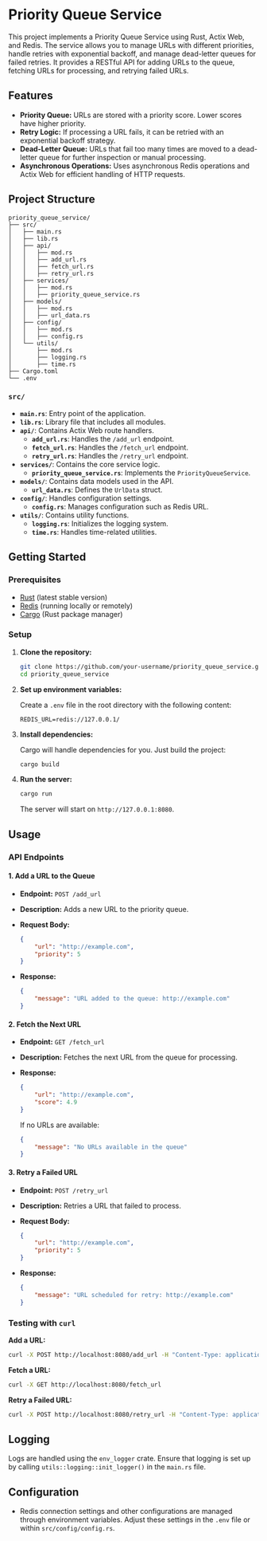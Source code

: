 # Priority Queue Service

This project implements a Priority Queue Service using Rust, Actix Web, and Redis. The service allows you to manage URLs with different priorities, handle retries with exponential backoff, and manage dead-letter queues for failed retries. It provides a RESTful API for adding URLs to the queue, fetching URLs for processing, and retrying failed URLs.

## Features

- **Priority Queue:** URLs are stored with a priority score. Lower scores have higher priority.
- **Retry Logic:** If processing a URL fails, it can be retried with an exponential backoff strategy.
- **Dead-Letter Queue:** URLs that fail too many times are moved to a dead-letter queue for further inspection or manual processing.
- **Asynchronous Operations:** Uses asynchronous Redis operations and Actix Web for efficient handling of HTTP requests.

## Project Structure

```plaintext
priority_queue_service/
├── src/
│   ├── main.rs
│   ├── lib.rs
│   ├── api/
│   │   ├── mod.rs
│   │   ├── add_url.rs
│   │   ├── fetch_url.rs
│   │   ├── retry_url.rs
│   ├── services/
│   │   ├── mod.rs
│   │   ├── priority_queue_service.rs
│   ├── models/
│   │   ├── mod.rs
│   │   ├── url_data.rs
│   ├── config/
│   │   ├── mod.rs
│   │   ├── config.rs
│   └── utils/
│       ├── mod.rs
│       ├── logging.rs
│       ├── time.rs
├── Cargo.toml
└── .env
```

### `src/`

- **`main.rs`**: Entry point of the application.
- **`lib.rs`**: Library file that includes all modules.
- **`api/`**: Contains Actix Web route handlers.
  - **`add_url.rs`**: Handles the `/add_url` endpoint.
  - **`fetch_url.rs`**: Handles the `/fetch_url` endpoint.
  - **`retry_url.rs`**: Handles the `/retry_url` endpoint.
- **`services/`**: Contains the core service logic.
  - **`priority_queue_service.rs`**: Implements the `PriorityQueueService`.
- **`models/`**: Contains data models used in the API.
  - **`url_data.rs`**: Defines the `UrlData` struct.
- **`config/`**: Handles configuration settings.
  - **`config.rs`**: Manages configuration such as Redis URL.
- **`utils/`**: Contains utility functions.
  - **`logging.rs`**: Initializes the logging system.
  - **`time.rs`**: Handles time-related utilities.

## Getting Started

### Prerequisites

- [Rust](https://www.rust-lang.org/) (latest stable version)
- [Redis](https://redis.io/) (running locally or remotely)
- [Cargo](https://doc.rust-lang.org/cargo/) (Rust package manager)

### Setup

1. **Clone the repository:**

   ```bash
   git clone https://github.com/your-username/priority_queue_service.git
   cd priority_queue_service
   ```

2. **Set up environment variables:**

   Create a `.env` file in the root directory with the following content:

   ```env
   REDIS_URL=redis://127.0.0.1/
   ```

3. **Install dependencies:**

   Cargo will handle dependencies for you. Just build the project:

   ```bash
   cargo build
   ```

4. **Run the server:**

   ```bash
   cargo run
   ```

   The server will start on `http://127.0.0.1:8080`.

## Usage

### API Endpoints

#### 1. Add a URL to the Queue

- **Endpoint:** `POST /add_url`
- **Description:** Adds a new URL to the priority queue.
- **Request Body:**

  ```json
  {
      "url": "http://example.com",
      "priority": 5
  }
  ```

- **Response:**

  ```json
  {
      "message": "URL added to the queue: http://example.com"
  }
  ```

#### 2. Fetch the Next URL

- **Endpoint:** `GET /fetch_url`
- **Description:** Fetches the next URL from the queue for processing.
- **Response:**

  ```json
  {
      "url": "http://example.com",
      "score": 4.9
  }
  ```

  If no URLs are available:

  ```json
  {
      "message": "No URLs available in the queue"
  }
  ```

#### 3. Retry a Failed URL

- **Endpoint:** `POST /retry_url`
- **Description:** Retries a URL that failed to process.
- **Request Body:**

  ```json
  {
      "url": "http://example.com",
      "priority": 5
  }
  ```

- **Response:**

  ```json
  {
      "message": "URL scheduled for retry: http://example.com"
  }
  ```

### Testing with `curl`

**Add a URL:**

```bash
curl -X POST http://localhost:8080/add_url -H "Content-Type: application/json" -d '{"url":"http://example.com", "priority":3}'
```

**Fetch a URL:**

```bash
curl -X GET http://localhost:8080/fetch_url
```

**Retry a Failed URL:**

```bash
curl -X POST http://localhost:8080/retry_url -H "Content-Type: application/json" -d '{"url":"http://example.com", "priority":2}'
```

## Logging

Logs are handled using the `env_logger` crate. Ensure that logging is set up by calling `utils::logging::init_logger()` in the `main.rs` file.

## Configuration

- Redis connection settings and other configurations are managed through environment variables. Adjust these settings in the `.env` file or within `src/config/config.rs`.
